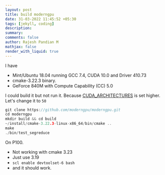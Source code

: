 ```yaml
---
layout: post
title: build moderngpu
date: 31-03-2022 11:45:52 +05:30
tags: [jekyll, coding]
description:
summary:
comments: false
author: Rajesh Pandian M
mathjax: false
render_with_liquid: true
---
```


I have
- Mint/Ubuntu 18.04 running GCC 7.4, CUDA 10.0 and Driver 410.73
- cmake-3.22.3 binary.
- GeForce 840M with Compute Capability (CC) 5.0

I could build it but not run it. Because
[CUDA_ARCHITECTURES](https://github.com/moderngpu/moderngpu/blob/master/CMakeLists.txt#L53)
is set higher. Let's change it to `50`

```c
git clone https://github.com/moderngpu/moderngpu.git
cd moderngpu
mkdir build && cd build
~/install/cmake-3.22.3-linux-x86_64/bin/cmake ..
make
./bin/test_segreduce
```

On P100.
- Not working with cmake 3.23
- Just use 3.19
- `scl enable devtoolset-6 bash`
- and it should work.





